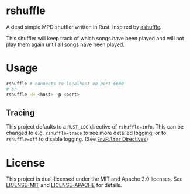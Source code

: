 # rshuffle

A dead simple MPD shuffler written in Rust. Inspired by [ashuffle](https://github.com/joshkunz/ashuffle).

This shuffler will keep track of which songs have been played and will not play them again until all songs have been played.

# Usage

```sh
rshuffle # connects to localhost on port 6600
# or
rshuffle -H <host> -p <port>
```

## Tracing

This project defaults to a `RUST_LOG` directive of `rshuffle=info`. This can be changed to e.g. `rshuffle=trace` to see more detailed logging, or to `rshuffle=off` to disable logging. (See [`EnvFilter` Directives](https://docs.rs/tracing-subscriber/latest/tracing_subscriber/filter/struct.EnvFilter.html#directives))

# License

This project is dual-licensed under the MIT and Apache 2.0 licenses. See [LICENSE-MIT](LICENSE-MIT) and [LICENSE-APACHE](LICENSE-APACHE) for details.
